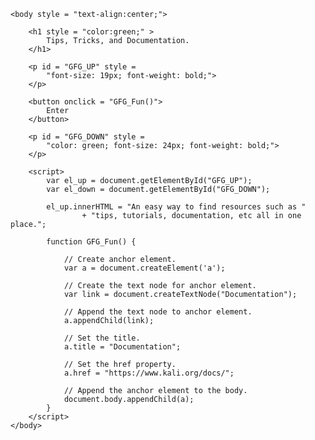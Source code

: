 <html> 
    <head> 
        <title> 
            Kali Linux
        </title>
    </head> 
      
    <body style = "text-align:center;">
          
        <h1 style = "color:green;" > 
            Tips, Tricks, and Documentation.
        </h1>
          
        <p id = "GFG_UP" style =
            "font-size: 19px; font-weight: bold;">
        </p>
          
        <button onclick = "GFG_Fun()">
            Enter
        </button>
          
        <p id = "GFG_DOWN" style =
            "color: green; font-size: 24px; font-weight: bold;">
        </p>
          
        <script>
            var el_up = document.getElementById("GFG_UP");
            var el_down = document.getElementById("GFG_DOWN");
              
            el_up.innerHTML = "An easy way to find resources such as "
                    + "tips, tutorials, documentation, etc all in one place.";
              
            function GFG_Fun() {
                  
                // Create anchor element.
                var a = document.createElement('a'); 
                  
                // Create the text node for anchor element.
                var link = document.createTextNode("Documentation");
                  
                // Append the text node to anchor element.
                a.appendChild(link); 
                  
                // Set the title.
                a.title = "Documentation"; 
                  
                // Set the href property.
                a.href = "https://www.kali.org/docs/"; 
                  
                // Append the anchor element to the body.
                document.body.appendChild(a); 
            }
        </script> 
    </body> 
</html>
